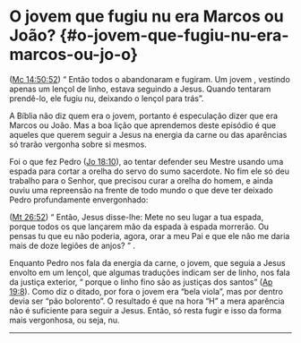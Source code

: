 # O jovem que fugiu nu era Marcos ou João? {#o-jovem-que-fugiu-nu-era-marcos-ou-jo-o}

([Mc 14:50:52](http://bibliaonline.com.br/acf/mc/14/50-52)) “ Então todos o abandonaram e fugiram. Um jovem , vestindo apenas um lençol de linho, estava seguindo a Jesus. Quando tentaram prendê-lo, ele fugiu nu, deixando o lençol para trás”.

A Bíblia não diz quem era o jovem, portanto é especulação dizer que era Marcos ou João. Mas a boa lição que aprendemos deste episódio é que aqueles que querem seguir a Jesus na energia da carne ou das aparências só trarão vergonha sobre si mesmos.

Foi o que fez Pedro ([Jo 18:10](http://bibliaonline.com.br/acf/jo/18/10)), ao tentar defender seu Mestre usando uma espada para cortar a orelha do servo do sumo sacerdote. No fim ele só deu trabalho para o Senhor, que precisou curar a orelha do homem, e ainda ouviu uma repreensão na frente de todo mundo o que deve ter deixado Pedro profundamente envergonhado:

([Mt 26:52](http://bibliaonline.com.br/acf/mt/26/52)) “ Então, Jesus disse-lhe: Mete no seu lugar a tua espada, porque todos os que lançarem mão da espada à espada morrerão. Ou pensas tu que eu não poderia, agora, orar a meu Pai e que ele não me daria mais de doze legiões de anjos? ” .

Enquanto Pedro nos fala da energia da carne, o jovem, que seguia a Jesus envolto em um lençol, que algumas traduções indicam ser de linho, nos fala da justiça exterior, “ porque o linho fino são as justiças dos santos” ([Ap 19:8](http://bibliaonline.com.br/acf/ap/19/8)). Como diz o ditado, por fora o jovem era “bela viola”, mas por dentro devia ser “pão bolorento”. O resultado é que na hora “H” a mera aparência não é suficiente para seguir a Jesus. Então, só resta fugir e isso da forma mais vergonhosa, ou seja, nu.

*****